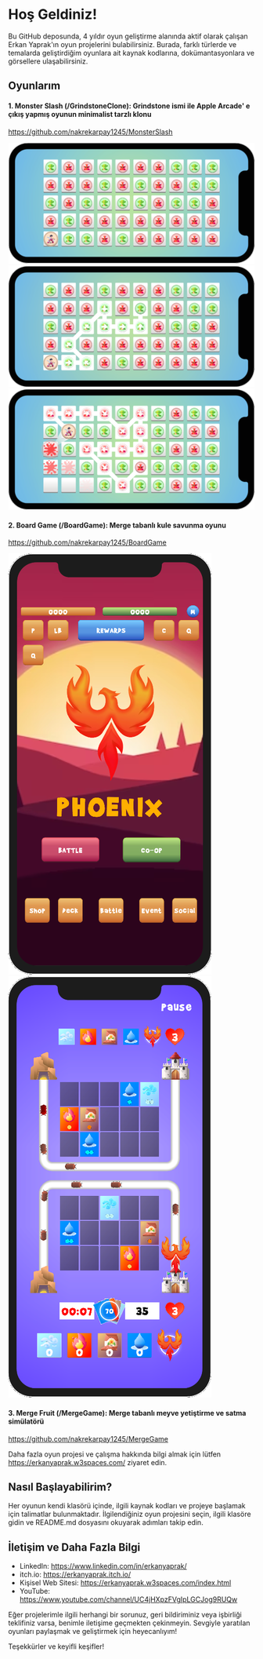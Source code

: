 # Hoş Geldiniz!

Bu GitHub deposunda, 4 yıldır oyun geliştirme alanında aktif olarak çalışan Erkan Yaprak'ın oyun projelerini bulabilirsiniz. Burada, farklı türlerde ve temalarda geliştirdiğim oyunlara ait kaynak kodlarına, dokümantasyonlara ve görsellere ulaşabilirsiniz.

## Oyunlarım

#### 1. Monster Slash (/GrindstoneClone): Grindstone ismi ile Apple Arcade' e çıkış yapmış oyunun minimalist tarzlı klonu
https://github.com/nakrekarpay1245/MonsterSlash

![Oyun İçi Ekran Görüntüsü - 1](https://github.com/nakrekarpay1245/MonsterSlash/blob/main/MonsterSlash/Assets/Screenshots/SS_1.png)
![Oyun İçi Ekran Görüntüsü - 2](https://github.com/nakrekarpay1245/MonsterSlash/blob/main/MonsterSlash/Assets/Screenshots/SS_2.png)
![Oyun İçi Ekran Görüntüsü - 3](https://github.com/nakrekarpay1245/MonsterSlash/blob/main/MonsterSlash/Assets/Screenshots/SS_3.png)

#### 2. Board Game (/BoardGame): Merge tabanlı kule savunma oyunu
https://github.com/nakrekarpay1245/BoardGame

![Oyun Ekran Görüntüsü](https://github.com/nakrekarpay1245/BoardGame/blob/main/BoardGame/Assets/Images/ScreenShoots/BattleMenu.png)
![Oyun Ekran Görüntüsü](https://github.com/nakrekarpay1245/BoardGame/blob/main/BoardGame/Assets/Images/ScreenShoots/BattleInGame_1.png)

#### 3. Merge Fruit (/MergeGame): Merge tabanlı meyve yetiştirme ve satma simülatörü
https://github.com/nakrekarpay1245/MergeGame
<!--![Battle Menu Ekran Görüntüsü](https://github.com/nakrekarpay1245/BoardGame/blob/main/BoardGame/Assets/Images/ScreenShoots/BattleMenu.png)-->

Daha fazla oyun projesi ve çalışma hakkında bilgi almak için lütfen https://erkanyaprak.w3spaces.com/ ziyaret edin.

## Nasıl Başlayabilirim?

Her oyunun kendi klasörü içinde, ilgili kaynak kodları ve projeye başlamak için talimatlar bulunmaktadır. İlgilendiğiniz oyun projesini seçin, ilgili klasöre gidin ve README.md dosyasını okuyarak adımları takip edin.

## İletişim ve Daha Fazla Bilgi

- LinkedIn: https://www.linkedin.com/in/erkanyaprak/
- itch.io: https://erkanyaprak.itch.io/
- Kişisel Web Sitesi: https://erkanyaprak.w3spaces.com/index.html
- YouTube: https://www.youtube.com/channel/UC4jHXpzFVgIpLGCJog9RUQw

Eğer projelerimle ilgili herhangi bir sorunuz, geri bildiriminiz veya işbirliği teklifiniz varsa, benimle iletişime geçmekten çekinmeyin. Sevgiyle yaratılan oyunları paylaşmak ve geliştirmek için heyecanlıyım!

Teşekkürler ve keyifli keşifler!
